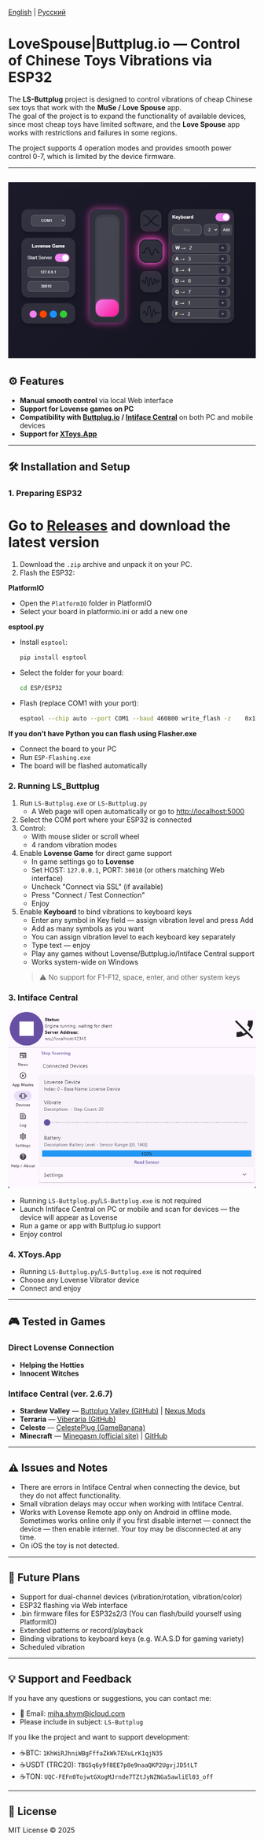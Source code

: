 [English](README.md) | [Русский](README.ru.md)


# LoveSpouse|Buttplug.io — Control of Chinese Toys Vibrations via ESP32

The **LS-Buttplug** project is designed to control vibrations of cheap Chinese sex toys that work with the **MuSe / Love Spouse** app.  
The goal of the project is to expand the functionality of available devices, since most cheap toys have limited software, and the **Love Spouse** app works with restrictions and failures in some regions.

The project supports 4 operation modes and provides smooth power control 0-7, which is limited by the device firmware.

---
![Main Interface](img/web.png)
---

## ⚙️ Features

- **Manual smooth control** via local Web interface  
- **Support for Lovense games on PC**  
- **Compatibility with [Buttplug.io](https://buttplug.io) / [Intiface Central](https://intiface.com/)** on both PC and mobile devices  
- **Support for [XToys.App](https://xtoys.app)**  

---

## 🛠 Installation and Setup

### 1. Preparing ESP32  
# Go to [Releases](https://github.com/Fi0nee/LS-Buttplug/releases) and download the latest version
1. Download the `.zip` archive and unpack it on your PC.  
2. Flash the ESP32:  

**PlatformIO**  
- Open the `PlatformIO` folder in PlatformIO  
- Select your board in platformio.ini or add a new one  

**esptool.py**  
- Install `esptool`:
  ```bash
  pip install esptool
  ```
- Select the folder for your board:
   ```bash
   cd ESP/ESP32
   ```
- Flash (replace COM1 with your port):
   ```bash
   esptool --chip auto --port COM1 --baud 460800 write_flash -z    0x1000 bootloader.bin    0x8000 partitions.bin    0x10000 firmware.bin
   ```
**If you don’t have Python you can flash using Flasher.exe**  
- Connect the board to your PC  
- Run `ESP-Flashing.exe`  
- The board will be flashed automatically  

### 2. Running LS_Buttplug
1. Run `LS-Buttplug.exe` or `LS-Buttplug.py`  
   - A Web page will open automatically or go to [http://localhost:5000](http://localhost:5000)  
2. Select the COM port where your ESP32 is connected  
3. Control:  
   - With mouse slider or scroll wheel  
   - 4 random vibration modes  
4. Enable **Lovense Game** for direct game support  
    - In game settings go to **Lovense**  
    - Set HOST: `127.0.0.1`, PORT: `30010` (or others matching Web interface)  
    - Uncheck "Connect via SSL" (if available)  
    - Press "Connect / Test Connection"  
    - Enjoy  
5. Enable **Keyboard** to bind vibrations to keyboard keys  
    - Enter any symbol in Key field — assign vibration level and press Add  
    - Add as many symbols as you want  
    - You can assign vibration level to each keyboard key separately  
    - Type text — enjoy  
    - Play any games without Lovense/Buttplug.io/Intiface Central support  
    - Works system-wide on Windows  
    > ⚠️ No support for F1-F12, space, enter, and other system keys  

### 3. Intiface Central
![Intiface Central](img/IC.png)
- Running `LS-Buttplug.py`/`LS-Buttplug.exe` is not required  
- Launch Intiface Central on PC or mobile and scan for devices — the device will appear as Lovense  
- Run a game or app with Buttplug.io support  
- Enjoy control  

### 4. XToys.App
- Running `LS-Buttplug.py`/`LS-Buttplug.exe` is not required  
- Choose any Lovense Vibrator device  
- Connect and enjoy  

---

## 🎮 Tested in Games

### Direct Lovense Connection
- **Helping the Hotties**  
- **Innocent Witches**  

### Intiface Central (ver. 2.6.7)
- **Stardew Valley** — [Buttplug Valley (GitHub)](https://github.com/DryIcedTea/Buttplug-Valley) | [Nexus Mods](https://www.nexusmods.com/stardewvalley/mods/19336)  
- **Terraria** — [Viberaria (GitHub)](https://github.com/notasuka/Viberaria)  
- **Celeste** — [CelestePlug (GameBanana)](https://gamebanana.com/mods/554604)  
- **Minecraft** — [Minegasm (official site)](https://www.minegasm.net/) | [GitHub](https://github.com/RainbowVille/minegasm)  

---

## ⚠️ Issues and Notes
- There are errors in Intiface Central when connecting the device, but they do not affect functionality.  
- Small vibration delays may occur when working with Intiface Central.  
- Works with Lovense Remote app only on Android in offline mode. Sometimes works online only if you first disable internet — connect the device — then enable internet. Your toy may be disconnected at any time.  
- On iOS the toy is not detected.  

---

## 🚀 Future Plans
- Support for dual-channel devices (vibration/rotation, vibration/color)  
- ESP32 flashing via Web interface  
- .bin firmware files for ESP32s2/3 (You can flash/build yourself using PlatformIO)  
- Extended patterns or record/playback  
- Binding vibrations to keyboard keys (e.g. W.A.S.D for gaming variety)  
- Scheduled vibration  

---

## 💡 Support and Feedback

If you have any questions or suggestions, you can contact me:  
- 📧 Email: [miha.shym@icloud.com](mailto:miha.shym@icloud.com)  
- Please include in subject: `LS-Buttplug`  

If you like the project and want to support development:  
- ☕BTC: `1KhWiRJhniWBgFffaZkWk7EXuLrK1qjN35`  
- ☕USDT (TRC20): `TBG5q6y9f8EE7p8e9naaQKP2UgvjJD5tLT`  
- ☕TON: `UQC-FEFn0TojwtGXogMJrnde7TZtJyNZNGa5awliEl03_off`  

---

## 📄 License
MIT License © 2025
